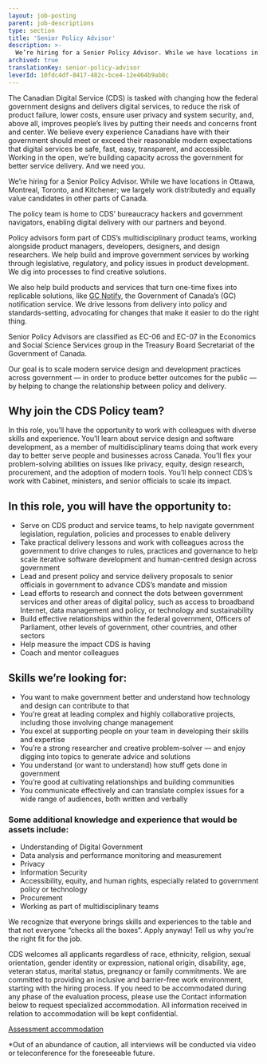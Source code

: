 ```yaml
---
layout: job-posting
parent: job-descriptions
type: section
title: 'Senior Policy Advisor'
description: >-
  We’re hiring for a Senior Policy Advisor. While we have locations in Ottawa, Montreal, Toronto, and Kitchener; we largely work distributedly and equally value candidates in other parts of Canada.
archived: true
translationKey: senior-policy-advisor
leverId: 10fdc4df-8417-482c-bce4-12e464b9ab8c
---
```


The Canadian Digital Service (CDS) is tasked with changing how the federal government designs and delivers digital services, to reduce the risk of product failure, lower costs, ensure user privacy and system security, and, above all, improves people’s lives by putting their needs and concerns front and center. We believe every experience Canadians have with their government should meet or exceed their reasonable modern expectations that digital services be safe, fast, easy, transparent, and accessible. Working in the open, we’re building capacity across the government for better service delivery. And we need you.

We’re hiring for a Senior Policy Advisor. While we have locations in Ottawa, Montreal, Toronto, and Kitchener; we largely work distributedly and equally value candidates in other parts of Canada.

The policy team is home to CDS’ bureaucracy hackers and government navigators, enabling digital delivery with our partners and beyond. 

Policy advisors form part of CDS’s multidisciplinary product teams, working alongside product managers, developers, designers, and design researchers. We help build and improve government services by working through legislative, regulatory, and policy issues in product development. We dig into processes to find creative solutions. 

We also help build products and services that turn one-time fixes into replicable solutions, like [GC Notify](https://notification.canada.ca), the Government of Canada’s (GC) notification service. We drive lessons from delivery into policy and standards-setting, advocating for changes that make it easier to do the right thing. 

Senior Policy Advisors are classified as EC-06 and EC-07 in the Economics and Social Science Services group in the Treasury Board Secretariat of the Government of Canada.

Our goal is to scale modern service design and development practices across government — in order to produce better outcomes for the public — by helping to change the relationship between policy and delivery. 

## Why join the CDS Policy team? 

In this role, you’ll have the opportunity to work with colleagues with diverse skills and experience. You’ll learn about service design and software development, as a member of multidisciplinary teams doing that work every day to better serve people and businesses across Canada. You’ll flex your problem-solving abilities on issues like privacy, equity, design research, procurement, and the adoption of modern tools. You’ll help connect  CDS’s work with Cabinet, ministers, and senior officials to scale its impact. 

## In this role, you will have the opportunity to:

- Serve on CDS product and service teams, to help navigate government legislation, regulation, policies and processes to enable delivery
- Take practical delivery lessons and work with colleagues across the government to drive changes to rules, practices and governance to help scale iterative software development and human-centred design across government
- Lead and present policy and service delivery proposals to senior officials in government to advance CDS’s mandate and mission  
- Lead efforts to research and connect the dots between government services and other areas of digital policy, such as access to broadband Internet, data management and policy, or technology and sustainability
- Build effective relationships within the federal government, Officers of Parliament, other levels of government, other countries, and other sectors
- Help measure the impact CDS is having
- Coach and mentor colleagues
 
## Skills we’re looking for:

- You want to make government better and understand how technology and design can contribute to that
- You’re great at leading complex and highly collaborative projects, including those involving change management 
- You excel at supporting people on your team in developing their skills and expertise
- You’re a strong researcher and creative problem-solver — and enjoy digging into topics to generate advice and solutions 
- You understand (or want to understand) how stuff gets done in government
- You’re good at cultivating relationships and building communities
- You communicate effectively and can translate complex issues for a wide range of audiences, both written and verbally

### Some additional knowledge and experience that would be assets include: 
- Understanding of Digital Government
- Data analysis and performance monitoring and measurement
- Privacy
- Information Security
- Accessibility, equity, and human rights, especially related to government policy or technology
- Procurement
- Working as part of multidisciplinary teams

We recognize that everyone brings skills and experiences to the table and that not everyone “checks all the boxes”. Apply anyway! Tell us why you’re the right fit for the job.

CDS welcomes all applicants regardless of race, ethnicity, religion, sexual orientation, gender identity or expression, national origin, disability, age, veteran status, marital status, pregnancy or family commitments. We are committed to providing an inclusive and barrier-free work environment, starting with the hiring process. If you need to be accommodated during any phase of the evaluation process, please use the Contact information below to request specialized accommodation. All information received in relation to accommodation will be kept confidential.

[Assessment accommodation](https://www.canada.ca/en/public-service-commission/services/assessment-accommodation-page.html)

*Out of an abundance of caution, all interviews will be conducted via video or teleconference for the foreseeable future.

